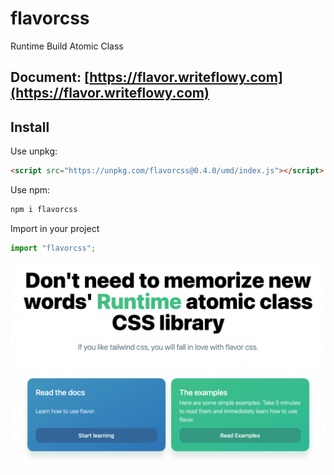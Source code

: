 # flavorcss

Runtime Build Atomic Class

## Document: [https://flavor.writeflowy.com](https://flavor.writeflowy.com)

## Install

Use unpkg:

```html
<script src="https://unpkg.com/flavorcss@0.4.0/umd/index.js"></script>
```

Use npm:

```sh
npm i flavorcss
```

Import in your project

```js
import "flavorcss";
```

<link href="https://flavor.writeflowy.com">
  <img src="./document/public/imgs/website.png" />
</link>
